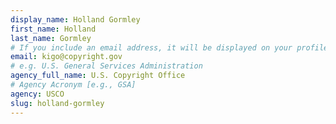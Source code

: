 ```yaml
---
display_name: Holland Gormley
first_name: Holland
last_name: Gormley
# If you include an email address, it will be displayed on your profile page
email: kigo@copyright.gov
# e.g. U.S. General Services Administration
agency_full_name: U.S. Copyright Office
# Agency Acronym [e.g., GSA]
agency: USCO
slug: holland-gormley
---
```

